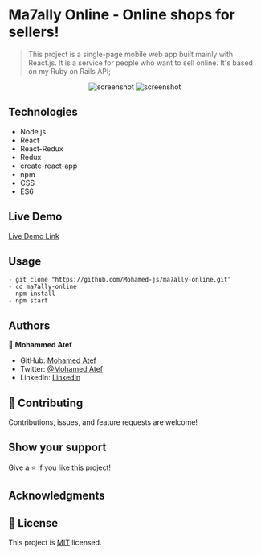 # Ma7ally Online - Online shops for sellers!

> This project is a single-page mobile web app built mainly with React.js. It is a service for people who want to sell online. It's based on my Ruby on Rails API;


<div align="center"> 

![screenshot](./assets/screenshot1.png)
![screenshot](./assets/screenshot2.png)


</div>

## Technologies

- Node.js
- React
- React-Redux
- Redux
- create-react-app
- npm
- CSS
- ES6

## Live Demo

[Live Demo Link](http://ma7ally-online.herokuapp.com/)

## Usage

```
- git clone "https://github.com/Mohamed-js/ma7ally-online.git"
- cd ma7ally-online
- npm install
- npm start
```


## Authors

👤 **Mohammed Atef**

- GitHub: [Mohamed Atef](https://github.com/Mohamed-js)
- Twitter: [@Mohamed Atef](https://twitter.com/Demovejetta)
- LinkedIn: [LinkedIn](https://www.linkedin.com/in/mohamed-js/)

## 🤝 Contributing

Contributions, issues, and feature requests are welcome!

## Show your support

Give a ⭐️ if you like this project!

## Acknowledgments


## 📝 License

This project is [MIT](https://github.com/Mohamed-js/Capstone-Project-1/blob/dev-area/LICENSE.md) licensed.
